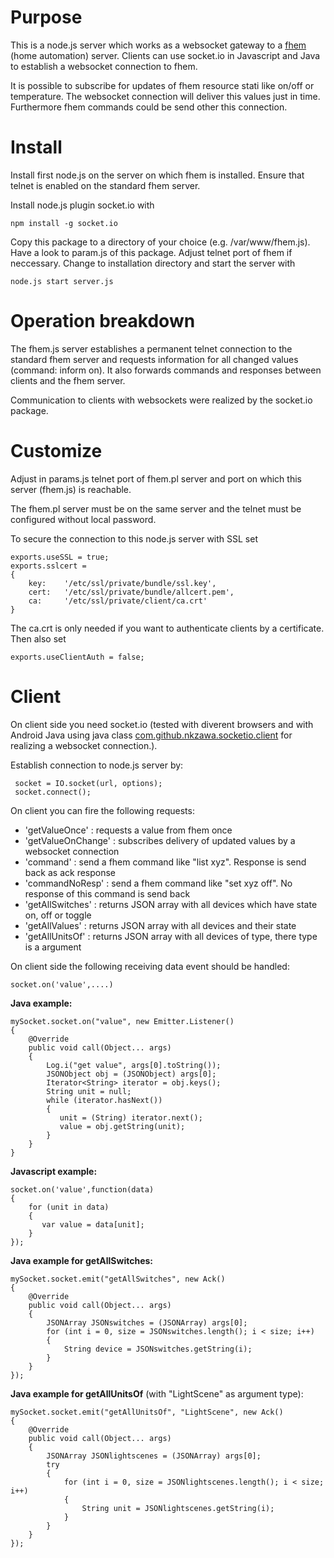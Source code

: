 # Purpose

This is a node.js server which works as a websocket gateway to a [fhem](http://fhem.de) (home automation) server.
Clients can use socket.io in Javascript and Java to establish a websocket connection to fhem.

It is possible to subscribe for updates of fhem resource stati like on/off or temperature.
The websocket connection will deliver this values just in time. Furthermore fhem commands could be send other this connection.

# Install

Install first node.js on the server on which fhem is installed. 
Ensure that telnet is enabled on the standard fhem server.

Install node.js plugin socket.io with

    npm install -g socket.io

Copy this package to a directory of your choice (e.g. /var/www/fhem.js).
Have a look to param.js of this package. Adjust telnet port of fhem if neccessary.
Change to installation directory and start the server with

    node.js start server.js

# Operation breakdown

The fhem.js server establishes a permanent telnet connection to the standard fhem server and requests information for all changed values (command: inform on). It also forwards commands and responses between clients and the fhem server.

Communication to clients with websockets were realized by the socket.io package.

# Customize

Adjust in params.js telnet port of fhem.pl server and port on which this server (fhem.js) is reachable.

The fhem.pl server must be on the same server and the telnet must be configured without local password.

To secure the connection to this node.js server with SSL set

    exports.useSSL = true;
    exports.sslcert =
    {
        key:    '/etc/ssl/private/bundle/ssl.key',
        cert:   '/etc/ssl/private/bundle/allcert.pem',
        ca:     '/etc/ssl/private/client/ca.crt'
    }

The ca.crt is only needed if you want to authenticate clients by a certificate. Then also set

    exports.useClientAuth = false;

# Client

On client side you need socket.io (tested with diverent browsers and with Android Java using java class [com.github.nkzawa.socketio.client](https://github.com/nkzawa/socket.io-client.java) for realizing a websocket connection.).

Establish connection to node.js server by:

     socket = IO.socket(url, options);        
     socket.connect();

On client you can fire the following requests:

  * 'getValueOnce'     : requests a value from fhem once
  * 'getValueOnChange' : subscribes delivery of updated values by a websocket connection
  * 'command'          : send a fhem command like "list xyz". Response is send back as ack response
  * 'commandNoResp'    : send a fhem command like "set xyz off". No response of this command is send back
  * 'getAllSwitches'   : returns JSON array with all devices which have state on, off or toggle
  * 'getAllValues'     : returns JSON array with all devices and their state
  * 'getAllUnitsOf'    : returns JSON array with all devices of type, there type is a argument

On client side the following receiving data event should be handled:

    socket.on('value',....) 

**Java example:**

    mySocket.socket.on("value", new Emitter.Listener()
    {
        @Override
        public void call(Object... args)
        {
            Log.i("get value", args[0].toString());
            JSONObject obj = (JSONObject) args[0];
            Iterator<String> iterator = obj.keys();
            String unit = null;
            while (iterator.hasNext())
            {
               unit = (String) iterator.next();
               value = obj.getString(unit);
            }
        }
    }
      
**Javascript example:**

    socket.on('value',function(data)
    {
        for (unit in data)
        {
           var value = data[unit];
        }
    });

**Java example for getAllSwitches:**

    mySocket.socket.emit("getAllSwitches", new Ack()
    {
        @Override
        public void call(Object... args)
        {
            JSONArray JSONswitches = (JSONArray) args[0];
            for (int i = 0, size = JSONswitches.length(); i < size; i++)
            {
                String device = JSONswitches.getString(i);
            }
        }
    });

**Java example for getAllUnitsOf** (with "LightScene" as argument type):

    mySocket.socket.emit("getAllUnitsOf", "LightScene", new Ack()
    {
        @Override
        public void call(Object... args)
        {
            JSONArray JSONlightscenes = (JSONArray) args[0];
            try
            {
                for (int i = 0, size = JSONlightscenes.length(); i < size; i++)
                {
                    String unit = JSONlightscenes.getString(i);
                }
            }
        }
    });
   
